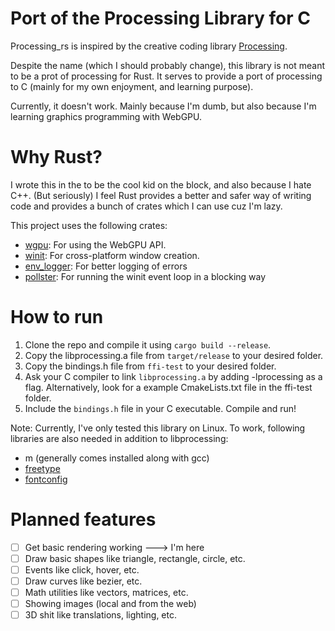 # Port of the Processing Library for C

Processing_rs is inspired by the creative coding library [Processing](https://processing.org/).

Despite the name (which I should probably change), this library is not meant to be a prot of processing for Rust. It serves to provide a port of processing to C (mainly for my own enjoyment, and learning purpose).

Currently, it doesn't work. Mainly because I'm dumb, but also because I'm learning graphics programming with WebGPU.

# Why Rust?
I wrote this in the to be the cool kid on the block, and also because I hate C++. (But seriously) I feel Rust provides a better and safer way of writing code and provides a bunch of crates which I can use cuz I'm lazy.

This project uses the following crates:
- [wgpu](https://crates.io/crates/wgpu): For using the WebGPU API.
- [winit](https://crates.io/crates/winit): For cross-platform window creation.
- [env_logger](https://crates.io/crates/env_logger): For better logging of errors
- [pollster](https://crates.io/crates/pollster): For running the winit event loop in a blocking way

# How to run
1. Clone the repo and compile it using `cargo build --release`.
2. Copy the libprocessing.a file from `target/release` to your desired folder.
3. Copy the bindings.h file from `ffi-test` to your desired folder.
4. Ask your C compiler to link `libprocessing.a` by adding -lprocessing as a flag. Alternatively, look for a example CmakeLists.txt file in the ffi-test folder.
5. Include the `bindings.h` file in your C executable. Compile and run!

Note: Currently, I've only tested this library on Linux. To work, following libraries are also needed in addition to libprocessing:
- m (generally comes installed along with gcc)
- [freetype](https://stackoverflow.com/questions/21216129/install-gd-library-and-freetype-on-linux)
- [fontconfig](https://installati.one/install-fontconfig-ubuntu-22-04/)

# Planned features
 - [ ] Get basic rendering working ---> I'm here
 - [ ] Draw basic shapes like triangle, rectangle, circle, etc.
 - [ ] Events like click, hover, etc.
 - [ ] Draw curves like bezier, etc.
 - [ ] Math utilities like vectors, matrices, etc. 
 - [ ] Showing images (local and from the web)
 - [ ] 3D shit like translations, lighting, etc.